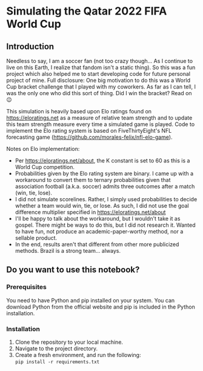 # Simulating the Qatar 2022 FIFA World Cup  

## Introduction

Needless to say, I am a soccer fan (not too crazy though... As I continue to live on this Earth, I realize that fandom isn't a static thing). So this was a fun project which also helped me to start developing code for future personal project of mine. Full disclosure: One big motivation to do this was a World Cup bracket challenge that I played with my coworkers. As far as I can tell, I was the only one who did this sort of thing. Did I win the bracket? Read on 😉

This simulation is heavily based upon Elo ratings found on <https://eloratings.net> as a measure of relative team strength and to update this team strength measure every time a simulated game is played.
Code to implement the Elo rating system is based on FiveThirtyEight's NFL forecasting game (<https://github.com/morales-felix/nfl-elo-game>).

Notes on Elo implementation:  

- Per <https://eloratings.net/about>, the K constant is set to 60 as this is a World Cup competition.  
- Probabilities given by the Elo rating system are binary. I came up with a workaround to convert them to ternary probabilities given that association football (a.k.a. soccer) admits three outcomes after a match (win, tie, lose).  
- I did not simulate scorelines. Rather, I simply used probabilities to decide whether a team would win, tie, or lose. As such, I did not use the goal difference multiplier specified in <https://eloratings.net/about>  
- I'll be happy to talk about the workaround, but I wouldn't take it as gospel. There might be ways to do this, but I did not research it. Wanted to have fun, not produce an academic-paper-worthy method, nor a sellable product.  
- In the end, results aren't that different from other more publicized methods. Brazil is a strong team... always.  

## Do you want to use this notebook?  

### Prerequisites  

You need to have Python and pip installed on your system. You can download Python from the official website and pip is included in the Python installation. 

### Installation  

1. Clone the repository to your local machine.  
2. Navigate to the project directory.  
3. Create a fresh environment, and run the following:  
`pip install -r requirements.txt`  